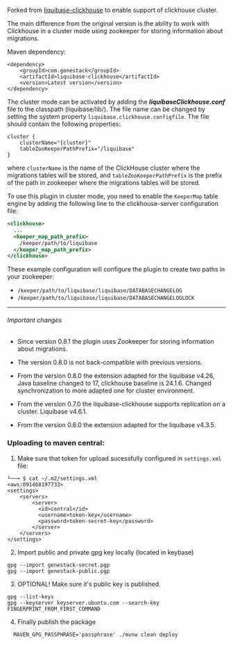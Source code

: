 Forked from [liquibase-clickhouse](https://github.com/MEDIARITHMICS/liquibase-clickhouse) to enable support of clickhouse cluster.

The main difference from the original version is the ability to work with Clickhouse in a cluster mode
using zookeeper for storing information about migrations.

Maven dependency:

```
<dependency>
    <groupId>com.genestack</groupId>
    <artifactId>liquibase-clickhouse</artifactId>
    <version>Latest version</version>
</dependency>
```

The cluster mode can be activated by adding the **_liquibaseClickhouse.conf_** file
to the classpath (liquibase/lib/). The file name can be changed by setting the system property
`liquibase.clickhouse.configfile`. The file should contain the following properties:
```
cluster {
    clusterName="{cluster}"
    tableZooKeeperPathPrefix="/liquibase"
}
```
where `clusterName` is the name of the ClickHouse cluster where the migrations tables will be stored,
and `tableZooKeeperPathPrefix` is the prefix of the path in zookeeper where the migrations tables will
be stored.

To use this plugin in cluster mode, you need to enable the `KeeperMap` table engine
by adding the following line to the clickhouse-server configuration file:
```xml
<clickhouse>
  ...
  <keeper_map_path_prefix>
    /keeper/path/to/liquibase
  </keeper_map_path_prefix>
</clickhouse>
```

These example configuration will configure the plugin to create two
paths in your zookeeper:
- `/keeper/path/to/liquibase/liquibase/DATABASECHANGELOG`
- `/keeper/path/to/liquibase/liquibase/DATABASECHANGELOGLOCK`
<hr/>

###### Important changes
 - Since version 0.8.1 the plugin uses Zookeeper for storing information about migrations.
 - The version 0.8.0 is not back-compatible with previous versions.
 - From the version 0.8.0 the extension adapted for the liquibase v4.26, Java baseline changed to 17, clickhouse baseline is
24.1.6. Changed synchronization to more adapted one for cluster environment.

 - From the version 0.7.0 the liquibase-clickhouse supports replication on a cluster. Liquibase v4.6.1.

 - From the version 0.6.0 the extension adapted for the liquibase v4.3.5.


### Uploading to maven central:

1) Make sure that token for upload sucessfully configured in `settings.xml` file:

  ```shell
  └──╼ $ cat ~/.m2/settings.xml                                                                                                                                             <aws:091468197733>
  <settings>
      <servers>
          <server>
            <id>central</id>
            <username>token-key</username>
            <password>token-secret-key</password>
          </server>
      </servers>
  </settings>
  ```

2) Import public and private gpg key locally (located in keybase)

  ```shell
  gpg --import genestack-secret.pgp
  gpg --import genestack-public.pgp
  ```

3) OPTIONAL! Make sure it's public key is published.

  ```shell
  gpg --list-keys
  gpg --keyserver keyserver.ubuntu.com --search-key FINGERPRINT_FROM_FIRST_COMMAND
  ```

4) Finally publish the package

  ```shell
    MAVEN_GPG_PASSPHRASE='passphrase' ./mvnw clean deploy
  ```
